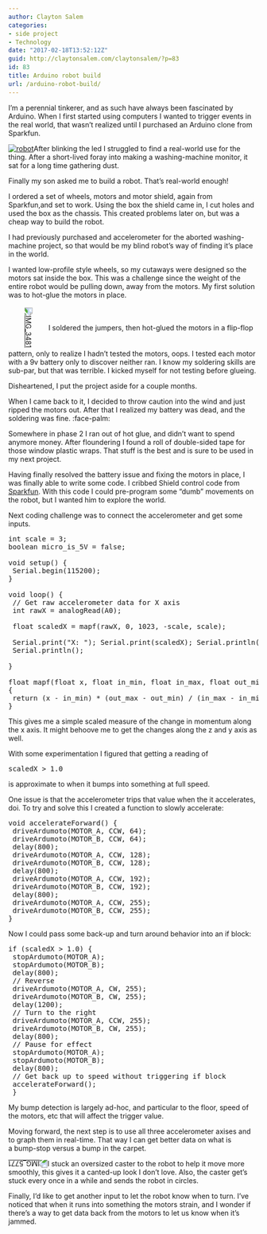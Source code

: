 ```yaml
---
author: Clayton Salem
categories:
- side project
- Technology
date: "2017-02-18T13:52:12Z"
guid: http://claytonsalem.com/claytonsalem/?p=83
id: 83
title: Arduino robot build
url: /arduino-robot-build/
---
```

I&#8217;m a perennial tinkerer, and as such have always been fascinated by Arduino. When I first started using computers I wanted to trigger events in the real world, that wasn&#8217;t realized until I purchased an Arduino clone from Sparkfun.

<a href="/images/2017/02/robot.gif" rel="attachment wp-att-88"><img class="size-full wp-image-88 aligncenter" src="/images/2017/02/robot.gif" alt="robot" width="323" height="167" /></a>After blinking the led I struggled to find a real-world use for the thing. After a short-lived foray into making a washing-machine monitor, it sat for a long time gathering dust.

Finally my son asked me to build a robot. That&#8217;s real-world enough!

I ordered a set of wheels, motors and motor shield, again from Sparkfun,and set to work. Using the box the shield came in, I cut holes and used the box as the chassis. This created problems later on, but was a cheap way to build the robot.

I had previously purchased and accelerometer for the aborted washing-machine project, so that would be my blind robot&#8217;s way of finding it&#8217;s place in the world.

I wanted low-profile style wheels, so my cutaways were designed so the motors sat inside the box. This was a challenge since the weight of the entire robot would be pulling down, away from the motors. My first solution was to hot-glue the motors in place.

<a href="/images/2017/02/IMG_3481.jpg" rel="attachment wp-att-90"><img class="aligncenter size-medium wp-image-90" style="transform: rotate(90deg); padding-top: 35px; padding-bottom: 35px;" src="/images/2017/02/IMG_3481-300x225.jpg" alt="IMG_3481" width="300" height="225" srcset="/images/2017/02/IMG_3481-300x225.jpg 300w, /images/2017/02/IMG_3481-768x576.jpg 768w, /images/2017/02/IMG_3481-1024x768.jpg 1024w" sizes="(max-width: 300px) 100vw, 300px" /></a>I soldered the jumpers, then hot-glued the motors in a flip-flop pattern, only to realize I hadn&#8217;t tested the motors, oops. I tested each motor with a 9v battery only to discover neither ran. I know my soldering skills are sub-par, but that was terrible. I kicked myself for not testing before glueing.

Disheartened, I put the project aside for a couple months.

When I came back to it, I decided to throw caution into the wind and just ripped the motors out. After that I realized my battery was dead, and the soldering was fine. :face-palm:

Somewhere in phase 2 I ran out of hot glue, and didn&#8217;t want to spend anymore money. After floundering I found a roll of double-sided tape for those window plastic wraps. That stuff is the best and is sure to be used in my next project.

Having finally resolved the battery issue and fixing the motors in place, I was finally able to write some code. I cribbed Shield control code from [Sparkfun](https://learn.sparkfun.com/tutorials/ardumoto-shield-hookup-guide/example-code). With this code I could pre-program some &#8220;dumb&#8221; movements on the robot, but I wanted him to explore the world.

Next coding challenge was to connect the accelerometer and get some inputs.

<pre>int scale = 3;
boolean micro_is_5V = false;

void setup() {
 Serial.begin(115200);
}

void loop() {
 // Get raw accelerometer data for X axis
 int rawX = analogRead(A0);

 float scaledX = mapf(rawX, 0, 1023, -scale, scale);

 Serial.print("X: "); Serial.print(scaledX); Serial.println(" g");
 Serial.println();

}

float mapf(float x, float in_min, float in_max, float out_min, float out_max)
{
 return (x - in_min) * (out_max - out_min) / (in_max - in_min) + out_min;
}</pre>

This gives me a simple scaled measure of the change in momentum along the x axis. It might behoove me to get the changes along the z and y axis as well.

With some experimentation I figured that getting a reading of

<pre>scaledX &gt; 1.0</pre>

is approximate to when it bumps into something at full speed.

One issue is that the accelerometer trips that value when the it accelerates, doi. To try and solve this I created a function to slowly accelerate:

<pre>void accelerateForward() {
 driveArdumoto(MOTOR_A, CCW, 64);
 driveArdumoto(MOTOR_B, CCW, 64);
 delay(800);
 driveArdumoto(MOTOR_A, CCW, 128);
 driveArdumoto(MOTOR_B, CCW, 128);
 delay(800);
 driveArdumoto(MOTOR_A, CCW, 192);
 driveArdumoto(MOTOR_B, CCW, 192);
 delay(800);
 driveArdumoto(MOTOR_A, CCW, 255);
 driveArdumoto(MOTOR_B, CCW, 255);
}</pre>

Now I could pass some back-up and turn around behavior into an if block:

<pre>if (scaledX &gt; 1.0) {
 stopArdumoto(MOTOR_A);
 stopArdumoto(MOTOR_B);
 delay(800);
 // Reverse
 driveArdumoto(MOTOR_A, CW, 255);
 driveArdumoto(MOTOR_B, CW, 255);
 delay(1200);
 // Turn to the right
 driveArdumoto(MOTOR_A, CCW, 255);
 driveArdumoto(MOTOR_B, CW, 255);
 delay(800);
 // Pause for effect
 stopArdumoto(MOTOR_A);
 stopArdumoto(MOTOR_B);
 delay(800);
 // Get back up to speed without triggering if block
 accelerateForward();
 }</pre>

My bump detection is largely ad-hoc, and particular to the floor, speed of the motors, etc that will affect the trigger value.

Moving forward, the next step is to use all three accelerometer axises and to graph them in real-time. That way I can get better data on what is a bump-stop versus a bump in the carpet.

<a href="/images/2017/02/IMG_5771.jpg" rel="attachment wp-att-92"><img class="aligncenter size-medium wp-image-92" style="transform: rotate(180deg);" src="/images/2017/02/IMG_5771-300x225.jpg" alt="IMG_5771" width="300" height="225" srcset="/images/2017/02/IMG_5771-300x225.jpg 300w, /images/2017/02/IMG_5771-768x576.jpg 768w, /images/2017/02/IMG_5771-1024x768.jpg 1024w" sizes="(max-width: 300px) 100vw, 300px" /></a>I stuck an oversized caster to the robot to help it move more smoothly, this gives it a canted-up look I don&#8217;t love. Also, the caster get&#8217;s stuck every once in a while and sends the robot in circles.

Finally, I&#8217;d like to get another input to let the robot know when to turn. I&#8217;ve noticed that when it runs into something the motors strain, and I wonder if there&#8217;s a way to get data back from the motors to let us know when it&#8217;s jammed.